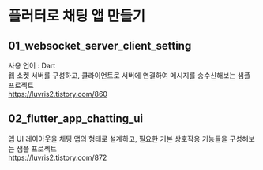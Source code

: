  
# 플러터로 채팅 앱 만들기

## 01_websocket_server_client_setting
사용 언어 : Dart  
웹 소켓 서버를 구성하고, 클라이언트로 서버에 연결하여 메시지를 송수신해보는 샘플 프로젝트  
https://luvris2.tistory.com/860  

## 02_flutter_app_chatting_ui  
앱 UI 레이아웃을 채팅 앱의 형태로 설계하고, 필요한 기본 상호작용 기능들을 구성해보는 샘플 프로젝트  
https://luvris2.tistory.com/872  
